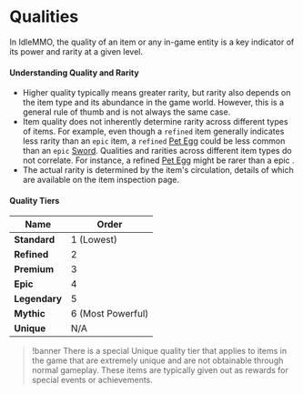 # Qualities

In IdleMMO, the quality of an item or any in-game entity is a key indicator of its power and rarity at a given level.

#### Understanding Quality and Rarity
- Higher quality typically means greater rarity, but rarity also depends on the item type and its abundance in the game world. However, this is a general rule of thumb and is not always the same case.
- Item quality does not inherently determine rarity across different types of items. For example, even though a `refined` item generally indicates less rarity than an `epic` item, a `refined` [Pet Egg](/wiki/items-and-pets/item-types) could be less common than an `epic` [Sword](/wiki/items-and-pets/item-types).
Qualities and rarities across different item types do not correlate. For instance, a refined [Pet Egg](/wiki/items-and-pets/item-types) might be rarer than a epic .
- The actual rarity is determined by the item's circulation, details of which are available on the item inspection page.

#### Quality Tiers

| Name                                                      | Order             |
|-----------------------------------------------------------|-------------------|
| __<span class="quality:standard:text">Standard</span>__   | 1 (Lowest)        |
| __<span class="quality:refined:text">Refined</span>__     | 2                 |
| __<span class="quality:premium:text">Premium</span>__     | 3                 |
| __<span class="quality:epic:text">Epic</span>__           | 4                 |
| __<span class="quality:legendary:text">Legendary</span>__ | 5                 |
| __<span class="quality:mythic:text">Mythic</span>__       | 6 (Most Powerful) |
| __<span class="quality:unique:text">Unique</span>__       | N/A               |

>!banner There is a special <span class="quality:unique:text">Unique</span> quality tier that applies to items in the game that are extremely unique and are not obtainable through normal gameplay.  These items are typically given out as rewards for special events or achievements.
